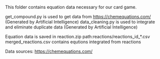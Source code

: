 This folder contains equation data necessary for our card game. 

get_compound.py is used to get data from https://chemequations.com/  (Generated by Artificial Intelligence)
data_cleaning.py is used to integrate and eliminate duplicate data   (Generated by Artificial Intelligence)

Equation data is saved in reaction.zip path:reactions/reactions_id_*.csv 
merged_reactions.csv contains equtions integrated from reactions

Data sources: https://chemequations.com/

